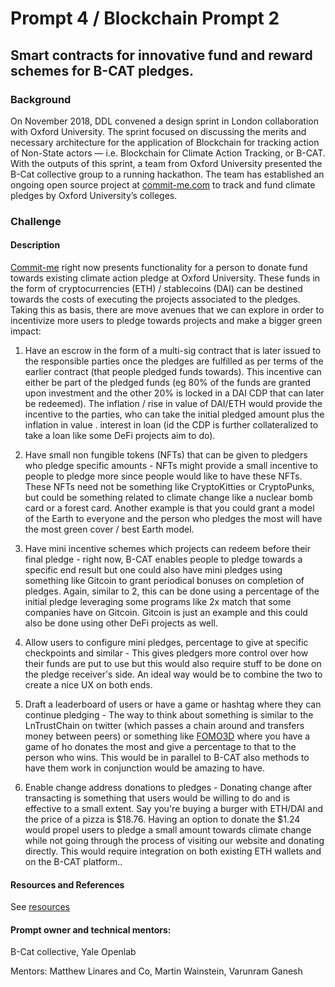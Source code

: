 # Prompt 4 / Blockchain Prompt 2

## Smart contracts for innovative fund and reward schemes for B-CAT pledges.

### Background
On November 2018, DDL convened a design sprint in London collaboration with Oxford University. The sprint focused on discussing the merits and necessary architecture for the application of Blockchain for tracking action of Non-State actors — i.e. Blockchain for Climate Action Tracking, or B-CAT. With the outputs of this sprint, a team from Oxford University presented the B-Cat collective group to a running hackathon. The team has established an ongoing open source project at [commit-me.com](https://www.commit-me.com) to track and fund climate pledges by Oxford University’s colleges.

### Challenge

#### Description

[Commit-me](https://www.commit-me.com) right now presents functionality for a person to donate fund towards existing climate action pledge at Oxford University. These funds in the form of cryptocurrencies (ETH) / stablecoins (DAI) can be destined towards the costs of executing the projects associated to the pledges. Taking this as basis, there are move avenues that we can explore in order to incentivize more users to pledge towards projects and make a bigger green impact:

1. Have an escrow in the form of a multi-sig contract that is later issued to the responsible parties once the pledges are fulfilled as per terms of the earlier contract (that people pledged funds towards). This incentive can either be part of the pledged funds (eg 80% of the funds are granted upon investment and the other 20% is locked in a DAI CDP that can later be redeemed). The inflation / rise in value of DAI/ETH would provide the incentive to the parties, who can take the initial pledged amount plus the inflation in value . interest in loan (id the CDP is further collateralized to take a loan like some DeFi projects aim to do).

2. Have small non fungible tokens (NFTs) that can be given to pledgers who pledge specific amounts - NFTs might provide a small incentive to people to pledge more since people would like to have these NFTs. These NFTs need not be something like CryptoKitties or CryptoPunks, but could be something related to climate change like a nuclear bomb card or a forest card. Another example is that you could grant a model of the Earth to everyone and the person who pledges the most will have the most green cover / best Earth model.

3. Have mini incentive schemes which projects can redeem before their final pledge - right now, B-CAT enables people to pledge towards a specific end result but one could also have mini pledges using something like Gitcoin to grant periodical bonuses on completion of pledges. Again, similar to 2, this can be done using a percentage of the initial pledge leveraging some programs like 2x match that some companies have on Gitcoin. Gitcoin is just an example and this could also be done using other DeFi projects as well.

4. Allow users to configure mini pledges, percentage to give at specific checkpoints and similar - This gives pledgers more control over how their funds are put to use but this would also require stuff to be done on the pledge receiver's side. An ideal way would be to combine the two to create a nice UX on both ends.

5. Draft a leaderboard of users or have a game or hashtag where they can continue pledging - The way to think about something is similar to the LnTrustChain on twitter (which passes a chain around and transfers money between peers) or something like [FOMO3D](http://exitscam.me/play) where you have a game of  ho donates the most and give a percentage to that to the person who wins. This would be in parallel to B-CAT also methods to have them work in conjunction would be amazing to have.

6. Enable change address donations to pledges - Donating change after transacting is something that users would be willing to do and is effective to a small extent. Say you're buying a burger with ETH/DAI and the price of a pizza is $18.76. Having an option to donate the $1.24 would propel users to pledge a small amount towards climate change while not going through the process of visiting our website and donating directly. This would require integration on both existing ETH wallets and on the B-CAT platform..

#### Resources and References
See [resources](resources.md)

#### Prompt owner and technical mentors:
B-Cat collective, Yale Openlab

Mentors: Matthew Linares and Co, Martin Wainstein, Varunram Ganesh

